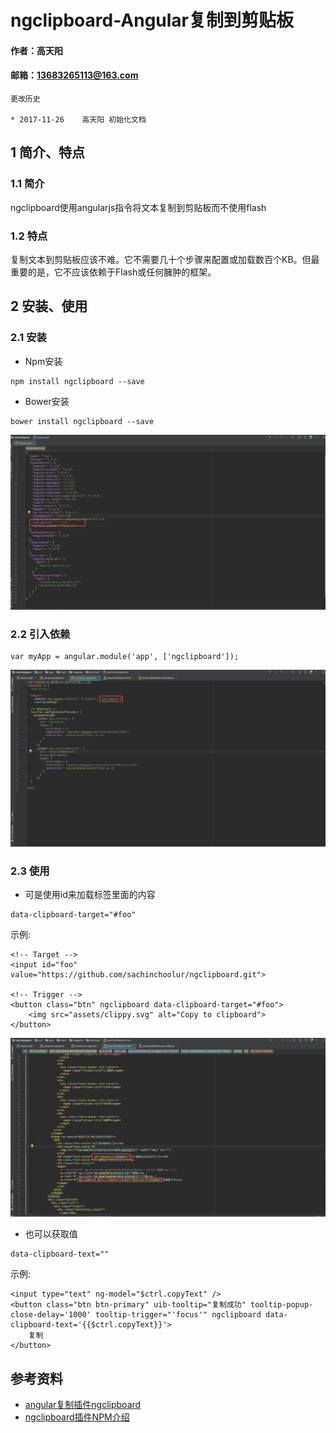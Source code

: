 # ngclipboard-Angular复制到剪贴板

#### 作者：高天阳
#### 邮箱：13683265113@163.com

```angular2html
更改历史

* 2017-11-26	高天阳	初始化文档

```

## 1 简介、特点

### 1.1 简介

ngclipboard使用angularjs指令将文本复制到剪贴板而不使用flash

### 1.2 特点

复制文本到剪贴板应该不难。它不需要几十个步骤来配置或加载数百个KB。但最重要的是，它不应该依赖于Flash或任何臃肿的框架。

## 2 安装、使用

### 2.1 安装

* Npm安装

```angular2html
npm install ngclipboard --save
```

* Bower安装

```angular2html
bower install ngclipboard --save
```

![](/assets/ngclipboard1.jpeg)

### 2.2 引入依赖

```angular2html
var myApp = angular.module('app', ['ngclipboard']);
```

![](/assets/ngclipboard2.jpeg)

### 2.3 使用

* 可是使用id来加载标签里面的内容

```angular2html
data-clipboard-target="#foo"
```

示例:

```angular2html
<!-- Target -->
<input id="foo" value="https://github.com/sachinchoolur/ngclipboard.git">

<!-- Trigger -->
<button class="btn" ngclipboard data-clipboard-target="#foo">
    <img src="assets/clippy.svg" alt="Copy to clipboard">
</button>
```

![](/assets/ngclipboard3.jpeg)

* 也可以获取值

```angular2html
data-clipboard-text=""
```

示例:

```angular2html
<input type="text" ng-model="$ctrl.copyText" />
<button class="btn btn-primary" uib-tooltip="复制成功" tooltip-popup-close-delay='1000' tooltip-trigger="'focus'" ngclipboard data-clipboard-text='{{$ctrl.copyText}}'>
    复制
</button>
```

## 参考资料

* [angular复制插件ngclipboard](https://segmentfault.com/a/1190000009382333)
* [ngclipboard插件NPM介绍](http://angular-js.in/ng-clipboard/)
